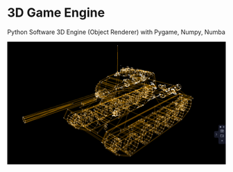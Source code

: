 # 3D Game Engine
Python Software 3D Engine (Object Renderer) with Pygame, Numpy, Numba


![sofware_renderer](screenshots/0.png "sofware_renderer")
